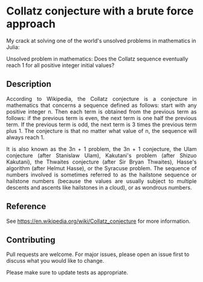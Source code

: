 # Collatz conjecture with a brute force approach

My crack at solving one of the world's unsolved problems in mathematics in Julia:

Unsolved problem in mathematics: Does the Collatz sequence eventually reach 1 for all positive integer initial values?

## Description

<div style='text-align: justify;'>
According to Wikipedia, the Collatz conjecture is a conjecture in mathematics that concerns a sequence defined as follows: start with any positive integer n.
Then each term is obtained from the previous term as follows: if the previous term is even, the next term is one half the previous term.
If the previous term is odd, the next term is 3 times the previous term plus 1. The conjecture is that no matter what value of n,
the sequence will always reach 1.

It is also known as the 3n + 1 problem, the 3n + 1 conjecture, the Ulam conjecture (after Stanislaw Ulam), Kakutani's problem (after Shizuo Kakutani),
the Thwaites conjecture (after Sir Bryan Thwaites), Hasse's algorithm (after Helmut Hasse), or the Syracuse problem. The sequence of
numbers involved is sometimes referred to as the hailstone sequence or hailstone numbers (because the values are usually subject to multiple
descents and ascents like hailstones in a cloud), or as wondrous numbers.
</div>

## Reference

See https://en.wikipedia.org/wiki/Collatz_conjecture for more information.

## Contributing

Pull requests are welcome. For major issues, please open an issue first to discuss what you would like to change.

Please make sure to update tests as appropriate.

